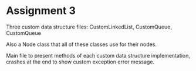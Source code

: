 # Assignment 3

Three custom data structure files: CustomLinkedList, CustomQueue, CustomQueue

Also a Node class that all of these classes use for their nodes.

Main file to present methods of each custom data structure implementation, crashes at the end to show custom exception error message.
